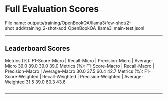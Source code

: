 # Full Evaluation Scores

File name: outputs/training/OpenBookQA/llama3/few-shot/2-shot_add/training_2-shot-add_OpenBookQA_llama3_main-test.jsonl


---

## Leaderboard Scores

Metrics (%): F1-Score-Micro | Recall-Micro | Precision-Micro | Average-Micro
                39.0        39.0          39.0        39.0
Metrics (%): F1-Score-Macro | Recall-Macro | Precision-Macro | Average-Macro
                30.0        37.5          60.4        42.7
Metrics (%): F1-Score-Weighted | Recall-Weighted | Precision-Weighted | Average-Weighted
                31.5        39.0          60.3        43.6

---


---

